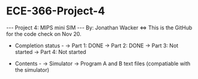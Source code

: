 # ECE-366-Project-4

--- Project 4: MIPS mini SIM ---
  By: Jonathan Wacker
<=> This is the GitHub for the code check on Nov 20.

- Completion status -
-> Part 1: DONE
-> Part 2: DONE
-> Part 3: Not started
-> Part 4: Not started

- Contents -
-> Simulator
-> Program A and B text files (compatiable with the simulator)
